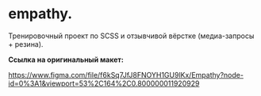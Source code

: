 # empathy.

Тренировочный проект по SCSS и отзывчивой вёрстке (медиа-запросы + резина).

**Ссылка на оригинальный макет:**

https://www.figma.com/file/f6kSq7JfJ8FNOYH1GU9lKx/Empathy?node-id=0%3A1&viewport=53%2C164%2C0.800000011920929